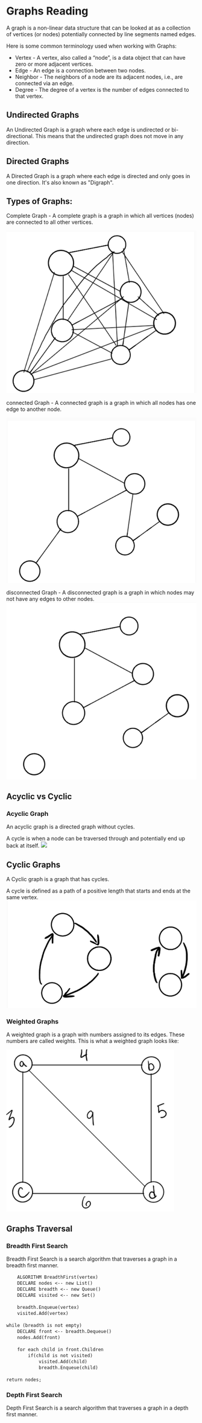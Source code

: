 # Graphs Reading
A graph is a non-linear data structure that can be looked at as a collection of vertices (or nodes) potentially connected by line segments named edges.

Here is some common terminology used when working with Graphs:

* Vertex - A vertex, also called a “node”, is a data object that can have zero or more adjacent vertices.
* Edge - An edge is a connection between two nodes.
* Neighbor - The neighbors of a node are its adjacent   nodes, i.e., are connected via an edge.
* Degree - The degree of a vertex is the number of edges connected to that vertex.

## Undirected Graphs
An Undirected Graph is a graph where each edge is undirected or bi-directional.
This means that the undirected graph does not move in any direction.

## Directed Graphs
A Directed Graph is a graph where each edge is directed and only goes in one direction.
It's also known as "Digraph".

## Types of Graphs:
Complete Graph - A complete graph is a graph in which all vertices (nodes) are connected to all other vertices.

![](./CGraphs.PNG)

connected Graph - A connected graph is a graph in which all nodes has one edge to another node.

![](./coGraph.PNG)


disconnected Graph - A disconnected graph is a graph in which  nodes may not have any edges to other nodes.
![](./dgraph.PNG)

## Acyclic vs Cyclic
### Acyclic Graph
An acyclic graph is a directed graph without cycles.

A cycle is when a node can be traversed through and potentially end up back at itself.
![](./Acyycle.PNG)

## Cyclic Graphs
A Cyclic graph is a graph that has cycles.

A cycle is defined as a path of a positive length that starts and ends at the same vertex.
![](./cyclic.PNG)

### Weighted Graphs
A weighted graph is a graph with numbers assigned to its edges. These numbers are called weights. This is what a weighted graph looks like:

![](./wGraphs.PNG)



## Graphs Traversal

### Breadth First Search
Breadth First Search is a search algorithm that traverses a graph in a breadth first manner.



        ALGORITHM BreadthFirst(vertex)
        DECLARE nodes <-- new List()
        DECLARE breadth <-- new Queue()
        DECLARE visited <-- new Set()

        breadth.Enqueue(vertex)
        visited.Add(vertex)

    while (breadth is not empty)
        DECLARE front <-- breadth.Dequeue()
        nodes.Add(front)

        for each child in front.Children
            if(child is not visited)
                visited.Add(child)
                breadth.Enqueue(child)

    return nodes;


### Depth First Search
Depth First Search is a search algorithm that traverses a graph in a depth first manner.